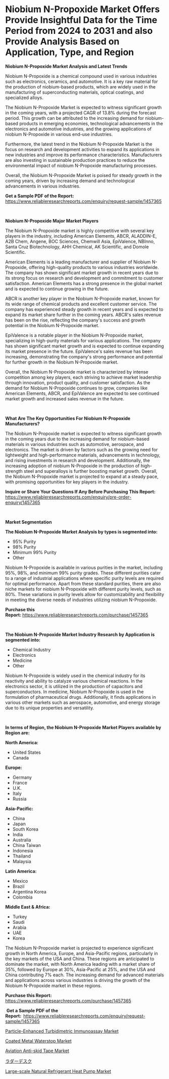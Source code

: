 <p><h1>Niobium N-Propoxide Market Offers Provide Insightful Data for the Time Period from 2024 to 2031 and also Provide Analysis Based on Application, Type, and Region</h1></p><p><strong>Niobium N-Propoxide Market Analysis and Latest Trends</strong></p>
<p><p>Niobium N-Propoxide is a chemical compound used in various industries such as electronics, ceramics, and automotive. It is a key raw material for the production of niobium-based products, which are widely used in the manufacturing of superconducting materials, optical coatings, and specialized alloys.</p><p>The Niobium N-Propoxide Market is expected to witness significant growth in the coming years, with a projected CAGR of 13.8% during the forecast period. This growth can be attributed to the increasing demand for niobium-based products in emerging economies, technological advancements in the electronics and automotive industries, and the growing applications of niobium N-Propoxide in various end-use industries.</p><p>Furthermore, the latest trend in the Niobium N-Propoxide Market is the focus on research and development activities to expand its applications in new industries and improve its performance characteristics. Manufacturers are also investing in sustainable production practices to reduce the environmental impact of niobium N-Propoxide manufacturing processes.</p><p>Overall, the Niobium N-Propoxide Market is poised for steady growth in the coming years, driven by increasing demand and technological advancements in various industries.</p></p>
<p><strong>Get a Sample PDF of the Report:&nbsp;</strong> <a href="https://www.reliableresearchreports.com/enquiry/request-sample/1457365">https://www.reliableresearchreports.com/enquiry/request-sample/1457365</a></p>
<p>&nbsp;</p>
<p><strong>Niobium N-Propoxide Major Market Players</strong></p>
<p><p>The Niobium N-Propoxide market is highly competitive with several key players in the industry, including American Elements, ABCR, ALADDIN-E, A2B Chem, Angene, BOC Sciences, Chemwill Asia, EpiValence, NBInno, Santa Cruz Biotechnology, AHH Chemical, AK Scientific, and Domole Scientific. </p><p>American Elements is a leading manufacturer and supplier of Niobium N-Propoxide, offering high-quality products to various industries worldwide. The company has shown significant market growth in recent years due to its strong focus on research and development and commitment to customer satisfaction. American Elements has a strong presence in the global market and is expected to continue growing in the future.</p><p>ABCR is another key player in the Niobium N-Propoxide market, known for its wide range of chemical products and excellent customer service. The company has experienced steady growth in recent years and is expected to expand its market share further in the coming years. ABCR's sales revenue has been on the rise, reflecting the company's success and growth potential in the Niobium N-Propoxide market.</p><p>EpiValence is a notable player in the Niobium N-Propoxide market, specializing in high-purity materials for various applications. The company has shown significant market growth and is expected to continue expanding its market presence in the future. EpiValence's sales revenue has been increasing, demonstrating the company's strong performance and potential for further growth in the Niobium N-Propoxide market.</p><p>Overall, the Niobium N-Propoxide market is characterized by intense competition among key players, each striving to achieve market leadership through innovation, product quality, and customer satisfaction. As the demand for Niobium N-Propoxide continues to grow, companies like American Elements, ABCR, and EpiValence are expected to see continued market growth and increased sales revenue in the future.</p></p>
<p>&nbsp;</p>
<p><strong>What Are The Key Opportunities For Niobium N-Propoxide Manufacturers?</strong></p>
<p><p>The Niobium N-Propoxide market is expected to witness significant growth in the coming years due to the increasing demand for niobium-based materials in various industries such as automotive, aerospace, and electronics. The market is driven by factors such as the growing need for lightweight and high-performance materials, advancements in technology, and rising investments in research and development. Additionally, the increasing adoption of niobium N-Propoxide in the production of high-strength steel and superalloys is further boosting market growth. Overall, the Niobium N-Propoxide market is projected to expand at a steady pace, with promising opportunities for key players in the industry.</p></p>
<p><strong>Inquire or Share Your Questions If Any Before Purchasing This Report:</strong> <a href="https://www.reliableresearchreports.com/enquiry/pre-order-enquiry/1457365">https://www.reliableresearchreports.com/enquiry/pre-order-enquiry/1457365</a></p>
<p>&nbsp;</p>
<p><strong>Market Segmentation</strong></p>
<p><strong>The Niobium N-Propoxide Market Analysis by types is segmented into:</strong></p>
<p><ul><li>95% Purity</li><li>98% Purity</li><li>Minimum 99% Purity</li><li>Other</li></ul></p>
<p><p>Niobium N-Propoxide is available in various purities in the market, including 95%, 98%, and minimum 99% purity grades. These different purities cater to a range of industrial applications where specific purity levels are required for optimal performance. Apart from these standard purities, there are also niche markets for niobium N-Propoxide with different purity levels, such as 80%. These variations in purity levels allow for customizability and flexibility in meeting the diverse needs of industries utilizing niobium N-Propoxide.</p></p>
<p><strong>Purchase this Report:&nbsp;</strong><a href="https://www.reliableresearchreports.com/purchase/1457365">https://www.reliableresearchreports.com/purchase/1457365</a></p>
<p>&nbsp;</p>
<p><strong>The Niobium N-Propoxide Market Industry Research by Application is segmented into:</strong></p>
<p><ul><li>Chemical Industry</li><li>Electronics</li><li>Medicine</li><li>Other</li></ul></p>
<p><p>Niobium N-Propoxide is widely used in the chemical industry for its reactivity and ability to catalyze various chemical reactions. In the electronics sector, it is utilized in the production of capacitors and superconductors. In medicine, Niobium N-Propoxide is used in the formulation of pharmaceutical drugs. Additionally, it finds applications in various other markets such as aerospace, automotive, and energy storage due to its unique properties and versatility.</p></p>
<p>&nbsp;</p>
<p><strong>In terms of Region, the Niobium N-Propoxide Market Players available by Region are:</strong></p>
<p>
    <p> <strong> North America: </strong>
        <ul>
            <li>United States</li>
            <li>Canada</li>
        </ul>
        </p> 
    <p> <strong> Europe: </strong>
        <ul>
            <li>Germany</li>
            <li>France</li>
            <li>U.K.</li>
            <li>Italy</li>
            <li>Russia</li>
        </ul>
        </p> 
    <p> <strong> Asia-Pacific: </strong>
        <ul>
            <li>China</li>
            <li>Japan</li>
            <li>South Korea</li>
            <li>India</li>
            <li>Australia</li>
            <li>China Taiwan</li>
            <li>Indonesia</li>
            <li>Thailand</li>
            <li>Malaysia</li>
        </ul>
        </p> 
    <p> <strong> Latin America: </strong>
        <ul>
            <li>Mexico</li>
            <li>Brazil</li>
            <li>Argentina Korea</li>
            <li>Colombia</li>
        </ul>
        </p> 
    <p> <strong> Middle East & Africa: </strong>
        <ul>
            <li>Turkey</li>
            <li>Saudi</li>
            <li>Arabia</li>
            <li>UAE</li>
            <li>Korea</li>
        </ul>
    </p>
    </p>
<p><p>The Niobium N-Propoxide market is projected to experience significant growth in North America, Europe, and Asia-Pacific regions, particularly in the key markets of the USA and China. These regions are anticipated to dominate the market, with North America leading with a market share of 35%, followed by Europe at 30%, Asia-Pacific at 25%, and the USA and China contributing 7% each. The increasing demand for advanced materials and applications across various industries is driving the growth of the Niobium N-Propoxide market in these regions.</p></p>
<p><strong>Purchase this Report: </strong><a href="https://www.reliableresearchreports.com/purchase/1457365">https://www.reliableresearchreports.com/purchase/1457365</a></p>
<p>&nbsp;<strong>Get a Sample PDF of the Report:&nbsp;&nbsp;</strong><a href="https://www.reliableresearchreports.com/enquiry/request-sample/1457365">https://www.reliableresearchreports.com/enquiry/request-sample/1457365</a></p>
<p><strong></strong></p>
<p><p><a href="https://github.com/jaidynmorantestelletmjzya/Market-Research-Report-List-1/blob/main/particle-enhanced-turbidimetric-immunoassay-market.md">Particle-Enhanced Turbidimetric Immunoassay Market</a></p><p><a href="https://view.publitas.com/reportprime-1/coated-metal-waterstop-market-size-and-examines-its-market-scope-with-a-primary-focus-on-growth-opportunities-and-forecasted-trends-spanning-from-2024-to-2031/">Coated Metal Waterstop Market</a></p><p><a href="https://github.com/juniordelafrance/Market-Research-Report-List-2/blob/main/aviation-anti-skid-tape-market.md">Aviation Anti-skid Tape Market</a></p><p><a href="https://medium.com/@jennyferfeil2023/%E3%81%AF%E3%81%97%E3%81%93%E3%83%87%E3%82%B9%E3%82%AF%E3%81%AE%E5%B8%82%E5%A0%B4%E3%82%B7%E3%82%A7%E3%82%A2%E3%81%AE%E9%80%B2%E5%8C%96%E3%81%A8%E5%B8%82%E5%A0%B4%E6%88%90%E9%95%B7%E3%83%88%E3%83%AC%E3%83%B3%E3%83%892024%E5%B9%B4%E3%81%8B%E3%82%892031%E5%B9%B4%E3%81%BE%E3%81%A7-a87e9b544cba">ラダーデスク</a></p><p><a href="https://faithful-glue-af3.notion.site/Large-scale-Natural-Refrigerant-Heat-Pump-Market-Size-Growing-and-Forecasted-for-period-from-2024--61eb9cfb10d3427c969e0b6f8c26a545">Large-scale Natural Refrigerant Heat Pump Market</a></p></p>